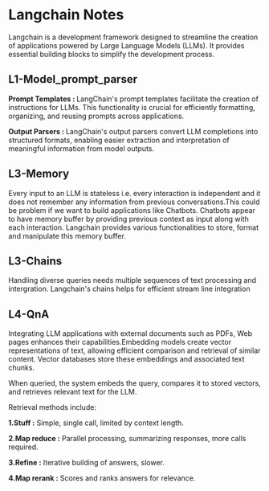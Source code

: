 

<h1>Langchain Notes</h1>
<p>    Langchain is a development framework designed to streamline the creation of applications powered by Large Language Models (LLMs). It provides essential building blocks to simplify the development process.</p>
<h2>    L1-Model_prompt_parser</h2>


  <p> <strong>Prompt Templates : </strong> LangChain's prompt templates facilitate the creation of instructions for LLMs. This functionality is crucial for efficiently formatting, organizing, and reusing prompts across applications.</p>


  <p> <strong>Output Parsers :  </strong>LangChain's output parsers convert LLM completions into structured formats, enabling easier extraction and interpretation of meaningful information from model outputs.</p>
<h2>    L3-Memory</h2>


<p> Every input to an LLM is stateless i.e. every interaction is independent and it does not remember any information from previous conversations.This could be problem if we want to build applications like Chatbots.
Chatbots appear to have memory buffer by providing previous context as input along with each interaction. Langchain provides various functionalities to store, format and manipulate this memory buffer. </p>
<h2>    L3-Chains</h2>


<p> Handling diverse queries needs multiple sequences of text processing and intergration. Langchain's chains helps for efficient stream line integration</p>
<h2>    L4-QnA</h2>


<p> Integrating LLM applications with external documents such as PDFs, Web pages  enhances their capabilities.Embedding models create vector representations of text, allowing efficient comparison and retrieval of similar content. Vector databases store these embeddings and associated text chunks.</p>
<p> When queried, the system embeds the query, compares it to stored vectors, and retrieves relevant text for the LLM. </p>
<p> Retrieval methods include: </p>
<p>   <strong>1.Stuff :</strong> Simple, single call, limited by context length. </p>
<p>   <strong>2.Map reduce :</strong> Parallel processing, summarizing responses, more calls required. </p>
<p>   <strong>3.Refine :</strong> Iterative building of answers, slower. </p>
<p>   <strong>4.Map rerank :</strong> Scores and ranks answers for relevance. </p>
</body>

</html>

